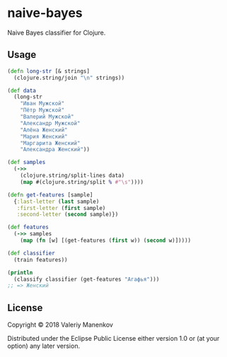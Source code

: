 # naive-bayes

Naive Bayes classifier for Clojure.

## Usage

```clojure
(defn long-str [& strings]
  (clojure.string/join "\n" strings))

(def data
  (long-str
    "Иван Мужской"
    "Пётр Мужской"
    "Валерий Мужской"
    "Александр Мужской"
    "Алёна Женский"
    "Мария Женский"
    "Маргарита Женский"
    "Александра Женский"))

(def samples
  (->>
    (clojure.string/split-lines data)
    (map #(clojure.string/split % #"\s"))))

(defn get-features [sample]
  {:last-letter (last sample)
   :first-letter (first sample)
   :second-letter (second sample)})

(def features
  (->> samples
    (map (fn [w] [(get-features (first w)) (second w)]))))

(def classifier
  (train features))

(println
  (classify classifier (get-features "Агафья")))
;; => Женский
```

## License

Copyright © 2018 Valeriy Manenkov

Distributed under the Eclipse Public License either version 1.0 or (at
your option) any later version.
